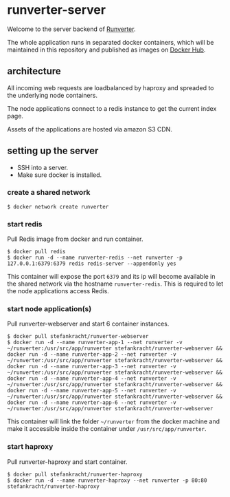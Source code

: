 # runverter-server

Welcome to the server backend of [Runverter](http://runverter.io).

The whole application runs in separated docker containers, which will be maintained in this repository and published as images on [Docker Hub](https://hub.docker.com/r/stefankracht/).

## architecture

All incoming web requests are loadbalanced by haproxy and spreaded to the underlying node containers.

The node applications connect to a redis instance to get the current index page. 

Assets of the applications are hosted via amazon S3 CDN.

## setting up the server

- SSH into a server.
- Make sure docker is installed. 

### create a shared network

```shell
$ docker network create runverter
```

### start redis

Pull Redis image from docker and run container.

```shell
$ docker pull redis
$ docker run -d --name runverter-redis --net runverter -p 127.0.0.1:6379:6379 redis redis-server --appendonly yes
```

This container will expose the port ```6379``` and its ip will become available in the shared network via the hostname ```runverter-redis```. This is required to let the node applications access Redis.

### start node application(s)

Pull runverter-webserver and start 6 container instances.

```shell
$ docker pull stefankracht/runverter-webserver
$ docker run -d --name runverter-app-1 --net runverter -v ~/runverter:/usr/src/app/runverter stefankracht/runverter-webserver && docker run -d --name runverter-app-2 --net runverter -v ~/runverter:/usr/src/app/runverter stefankracht/runverter-webserver && docker run -d --name runverter-app-3 --net runverter -v ~/runverter:/usr/src/app/runverter stefankracht/runverter-webserver && docker run -d --name runverter-app-4 --net runverter -v ~/runverter:/usr/src/app/runverter stefankracht/runverter-webserver && docker run -d --name runverter-app-5 --net runverter -v ~/runverter:/usr/src/app/runverter stefankracht/runverter-webserver && docker run -d --name runverter-app-6 --net runverter -v ~/runverter:/usr/src/app/runverter stefankracht/runverter-webserver
```

This container will link the folder ```~/runverter``` from the docker machine and make it accessible inside the container under ```/usr/src/app/runverter```.

### start haproxy

Pull runverter-haproxy and start container.

```shell
$ docker pull stefankracht/runverter-haproxy
$ docker run -d --name runverter-haproxy --net runverter -p 80:80 stefankracht/runverter-haproxy
```
